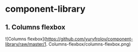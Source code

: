 # component-library

## 1. Columns flexbox
![Columns flexbox](https://github.com/yuryfrolov/component-library/raw/master/1. Columns-flexbox/columns-flexbox.png)